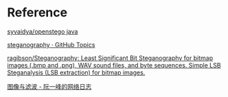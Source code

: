 # Reference
[syvaidya/openstego java](https://github.com/syvaidya/openstego)

[steganography · GitHub Topics](https://github.com/topics/steganography)

[ragibson/Steganography: Least Significant Bit Steganography for bitmap images (.bmp and .png), WAV sound files, and byte sequences. Simple LSB Steganalysis (LSB extraction) for bitmap images.](https://github.com/ragibson/Steganography)

[图像与滤波 - 阮一峰的网络日志](https://www.ruanyifeng.com/blog/2017/12/image-and-wave-filters.html)

